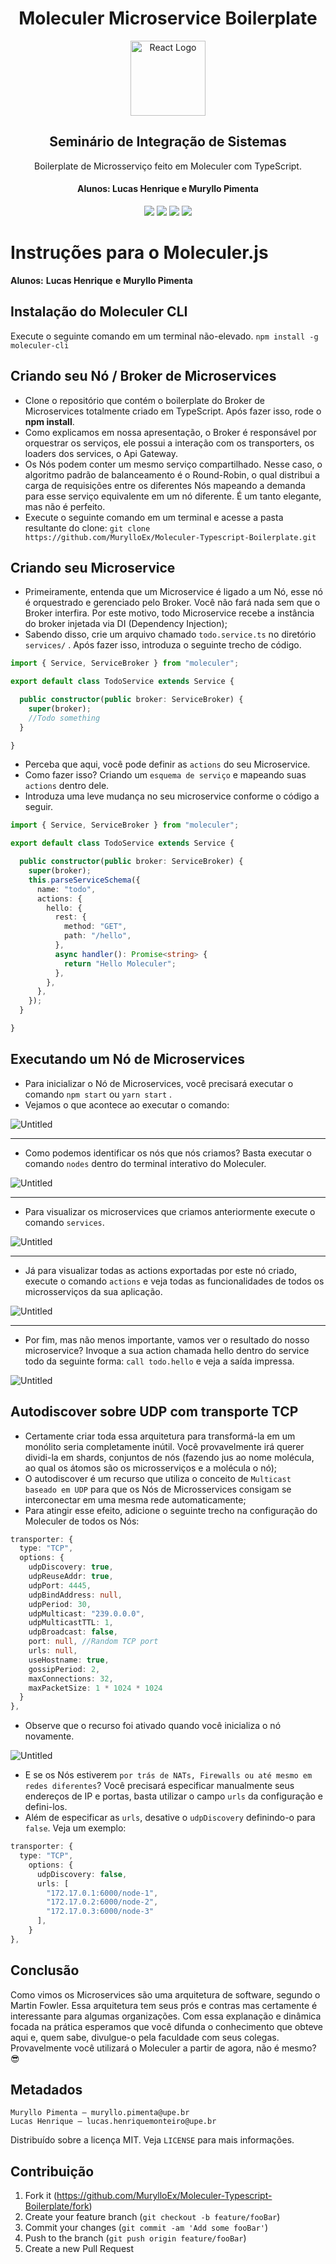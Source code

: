 <h1 align="center">Moleculer Microservice Boilerplate</h1>
<p align="center">
  <img src="https://raw.githubusercontent.com/moleculerjs/branding/master/logo/logo.png" width="120" alt="React Logo" />
</p>
<h2 align="center">Seminário de Integração de Sistemas</h2>
<p align="center">Boilerplate de Microsserviço feito em Moleculer com TypeScript.</p>
<h4 align="center">Alunos: Lucas Henrique e Muryllo Pimenta</h4>
<p align="center">
  <img src="https://badgen.net/badge/language/TypeScript/blue?icon=label"/> 
  <img src="https://badgen.net/badge/license/MIT/green?icon=label"/>
  <img src="https://badgen.net/badge/authors/Muryllo,%20Lucas/red?icon=label"/>
  <img src="https://badgen.net/badge/backend/Moleculer/orange?icon=label"/>
</p>


# Instruções para o Moleculer.js

**Alunos:** **Lucas Henrique** **e** **Muryllo Pimenta**

## Instalação do Moleculer CLI

Execute o seguinte comando em um terminal não-elevado. `npm install -g moleculer-cli`

## Criando seu Nó / Broker de Microservices

- Clone o repositório que contém o boilerplate do Broker de Microservices totalmente criado em TypeScript. Após fazer isso, rode o **npm install**.
- Como explicamos em nossa apresentação, o Broker é responsável por orquestrar os serviços, ele possui a interação com os transporters, os loaders dos services, o Api Gateway.
- Os Nós podem conter um mesmo serviço compartilhado. Nesse caso, o algoritmo padrão de balanceamento é o Round-Robin, o qual distribui a carga de requisições entre os diferentes Nós mapeando a demanda para esse serviço equivalente em um nó diferente. É um tanto elegante, mas não é perfeito.
- Execute o seguinte comando em um terminal e acesse a pasta resultante do clone:
`git clone https://github.com/MurylloEx/Moleculer-Typescript-Boilerplate.git`

## Criando seu Microservice

- Primeiramente, entenda que um Microservice é ligado a um Nó, esse nó é orquestrado e gerenciado pelo Broker. Você não fará nada sem que o Broker interfira. Por este motivo, todo Microservice recebe a instância do broker injetada via DI (Dependency Injection);
- Sabendo disso, crie um arquivo chamado `todo.service.ts` no diretório `services/` . Após fazer isso, introduza o seguinte trecho de código.

```ts
import { Service, ServiceBroker } from "moleculer";

export default class TodoService extends Service {

  public constructor(public broker: ServiceBroker) {
    super(broker);
    //Todo something
  }

}
```

- Perceba que aqui, você pode definir as `actions` do seu Microservice.
- Como fazer isso? Criando um `esquema de serviço` e mapeando suas `actions` dentro dele.
- Introduza uma leve mudança no seu microservice conforme o código a seguir.

```ts
import { Service, ServiceBroker } from "moleculer";

export default class TodoService extends Service {

  public constructor(public broker: ServiceBroker) {
    super(broker);
    this.parseServiceSchema({
      name: "todo",
      actions: {
        hello: {
          rest: {
            method: "GET",
            path: "/hello",
          },
          async handler(): Promise<string> {
            return "Hello Moleculer";
          },
        },
      },
    });
  }

}
```

## Executando um Nó de Microservices

- Para inicializar o Nó de Microservices, você precisará executar o comando `npm start` ou `yarn start` .
- Vejamos o que acontece ao executar o comando:

![Untitled](https://i.imgur.com/fqap9Lz.png)

---

- Como podemos identificar os nós que nós criamos? Basta executar o comando `nodes` dentro do terminal interativo do Moleculer.

![Untitled](https://i.imgur.com/NaWHFdu.png)

---

- Para visualizar os microservices que criamos anteriormente execute o comando `services`.

![Untitled](https://i.imgur.com/v5jOFZ8.png)

---

- Já para visualizar todas as actions exportadas por este nó criado, execute o comando `actions` e veja todas as funcionalidades de todos os microsserviços da sua aplicação.

![Untitled](https://i.imgur.com/i51JvCq.png)

---

- Por fim, mas não menos importante, vamos ver o resultado do nosso microservice? Invoque a sua action chamada hello dentro do service todo da seguinte forma: `call todo.hello` e veja a saída impressa.

![Untitled](https://i.imgur.com/wHd9BUa.png)

## Autodiscover sobre UDP com transporte TCP

- Certamente criar toda essa arquitetura para transformá-la em um monólito seria completamente inútil. Você provavelmente irá querer dividi-la em shards, conjuntos de nós (fazendo jus ao nome molécula, ao qual os átomos são os microsserviços e a molécula o nó);
- O autodiscover é um recurso que utiliza o conceito de `Multicast baseado em UDP` para que os Nós de Microsservices consigam se interconectar em uma mesma rede automaticamente;
- Para atingir esse efeito, adicione o seguinte trecho na configuração do Moleculer de todos os Nós:

```ts
transporter: {
  type: "TCP",
  options: {
    udpDiscovery: true,
    udpReuseAddr: true,
    udpPort: 4445,
    udpBindAddress: null,
    udpPeriod: 30,
    udpMulticast: "239.0.0.0",
    udpMulticastTTL: 1,
    udpBroadcast: false,
    port: null, //Random TCP port
    urls: null,
    useHostname: true,
    gossipPeriod: 2,
    maxConnections: 32,
    maxPacketSize: 1 * 1024 * 1024            
  }
},
```

- Observe que o recurso foi ativado quando você inicializa o nó novamente.

![Untitled](https://i.imgur.com/ahSUlLQ.png)

- E se os Nós estiverem `por trás de NATs, Firewalls ou até mesmo em redes diferentes`? Você precisará especificar manualmente seus endereços de IP e portas, basta utilizar o campo `urls` da configuração e defini-los.
- Além de especificar as `urls`, desative o `udpDiscovery` definindo-o para `false`. Veja um exemplo:

```ts
transporter: {
  type: "TCP",
    options: {
      udpDiscovery: false,
      urls: [
        "172.17.0.1:6000/node-1",
        "172.17.0.2:6000/node-2",
        "172.17.0.3:6000/node-3"
      ],
    }
},
```

## Conclusão

Como vimos os Microservices são uma arquitetura de software, segundo o Martin Fowler. Essa arquitetura tem seus prós e contras mas certamente é interessante para algumas organizações. Com essa explanação e dinâmica focada na prática esperamos que você difunda o conhecimento que obteve aqui e, quem sabe, divulgue-o pela faculdade com seus colegas. Provavelmente você utilizará o Moleculer a partir de agora, não é mesmo? 😎

## Metadados

```
Muryllo Pimenta – muryllo.pimenta@upe.br
Lucas Henrique – lucas.henriquemonteiro@upe.br
```

Distribuído sobre a licença MIT. Veja ``LICENSE`` para mais informações.

## Contribuição

1. Fork it (<https://github.com/MurylloEx/Moleculer-Typescript-Boilerplate/fork>)
2. Create your feature branch (`git checkout -b feature/fooBar`)
3. Commit your changes (`git commit -am 'Add some fooBar'`)
4. Push to the branch (`git push origin feature/fooBar`)
5. Create a new Pull Request
